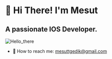 
  
#                               👋 Hi There! I'm Mesut

##                          A passionate IOS Developer.
![Hello_there](https://github.com/mesutgdk/mesutgdk/assets/112901255/51016b24-5932-4e83-bd3f-f879a33ad449)


- 📡 How to reach me: mesuttgedik@gmail.com


<!--
**mesutgdk/mesutgdk** is a ✨ _special_ ✨ repository because its `README.md` (this file) appears on your GitHub profile.

Here are some ideas to get you started:

- 🔭 I’m currently working on ...
- 🌱 I’m currently learning ...
- 👯 I’m looking to collaborate on ...
- 🤔 I’m looking for help with ...
- 💬 Ask me about ...
- 📫 How to reach me: ...
- 😄 Pronouns: ...
- ⚡ Fun fact: ...
-->
